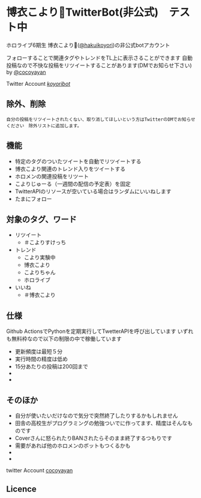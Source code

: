 # 博衣こより🧪TwitterBot(非公式)　テスト中

ホロライブ6期生 博衣こより🧪([@hakuikoyori](https://twitter.com/hakuikoyori))の非公式botアカウント

フォローすることで関連タグやトレンドをTL上に表示さることができます
自動投稿なので不快な投稿をリツイートすることがあります(DMでお知らせ下さい) 
by [@cocoyayan](https://twitter.com/cocoyayan)

Twitter Account [_koyoribot_](https://twitter.com/_koyoribot_)

## 除外、削除
`自分の投稿をリツイートされたくない、取り消してほしいという方はTwitterのDMでお知らせください　除外リストに追加します。`


## 機能
- 特定のタグのついたツイートを自動でリツイートする
- 博衣こより関連のトレンド入りをツイートする
- ホロメンの関連投稿をリツート
- こよりじゅーる（一週間の配信の予定表）を固定
- TwitterAPIのリソースが空いている場合はランダムにいいねします
- たまにフォロー

## 対象のタグ、ワード
- リツイート
  - ＃こよりすけっち
- トレンド
  - こより実験中
  - 博衣こより
  - こよりちゃん
  - ホロライブ
- いいね
  - ＃博衣こより

## 仕様
Github ActionsでPythonを定期実行してTwetterAPIを呼び出しています
いずれも無料枠なので以下の制限の中で稼働しています
- 更新頻度は最短５分
- 実行時間の精度は低め
- 15分あたりの投稿は200回まで
- 
- 


## そのほか
- 自分が使いたいだけなので気分で突然終了したりするかもしれません
- 田舎の高校生がプログラミングの勉強ついでに作ってます、精度はそんなものです
- Coverさんに怒られたりBANされたらそのまま終了するつもりです
- 需要があれば他のホロメンのボットもつくるかも
-
-


twitter Account [cocoyayan](https://twitter.com/cocoyayan)

## Licence
